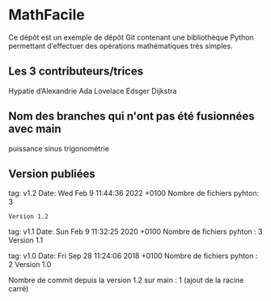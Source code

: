 # MathFacile

Ce dépôt est un exemple de dépôt Git contenant une bibliothèque Python
permettant d’effectuer des opérations mathématiques très simples.


## Les 3 contributeurs/trices

Hypatie d’Alexandrie
Ada Lovelace
Edsger Dijkstra

## Nom des branches qui n'ont pas été fusionnées avec main
puissance
sinus 
trigonométrie

## Version publiées


tag: v1.2
Date:   Wed Feb 9 11:44:36 2022 +0100
Nombre de fichiers pyhton: 3

    Version 1.2

tag: v1.1
Date:   Sun Feb 9 11:32:25 2020 +0100
Nombre de fichiers pyhton : 3
    Version 1.1

tag: v1.0 
Date:   Fri Sep 28 11:24:06 2018 +0100
Nombre de fichiers pyhton : 2
    Version 1.0

Nombre de commit depuis la version 1.2 sur main : 1 (ajout de la racine carré)







